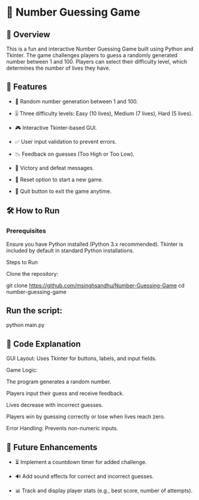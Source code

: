 # 🎯 Number Guessing Game

## 📌 Overview

This is a fun and interactive Number Guessing Game built using Python and Tkinter. The game challenges players to guess a randomly generated number between 1 and 100. Players can select their difficulty level, which determines the number of lives they have.

## 🚀 Features

- 🔢 Random number generation between 1 and 100.

- 🎚️ Three difficulty levels: Easy (10 lives), Medium (7 lives), Hard (5 lives).

- 🎮 Interactive Tkinter-based GUI.

- ✅ User input validation to prevent errors.

- 📉 Feedback on guesses (Too High or Too Low).

- 🎉 Victory and defeat messages.

- 🔄 Reset option to start a new game.

- 🚪 Quit button to exit the game anytime.

## 🛠️ How to Run

### Prerequisites

Ensure you have Python installed (Python 3.x recommended). Tkinter is included by default in standard Python installations.

Steps to Run

Clone the repository:

git clone https://github.com/msinghsandhu/Number-Guessing-Game
cd number-guessing-game

## Run the script:

python main.py


## 📝 Code Explanation

GUI Layout: Uses Tkinter for buttons, labels, and input fields.

Game Logic:

The program generates a random number.

Players input their guess and receive feedback.

Lives decrease with incorrect guesses.

Players win by guessing correctly or lose when lives reach zero.

Error Handling: Prevents non-numeric inputs.

## 📌 Future Enhancements

- ⏳ Implement a countdown timer for added challenge.

- 🔊 Add sound effects for correct and incorrect guesses.

- 📊 Track and display player stats (e.g., best score, number of attempts).
